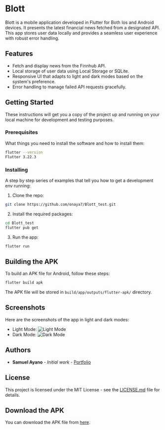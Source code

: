 
# Blott

Blott is a mobile application developed in Flutter for Both Ios and Android devices. It presents the latest financial news fetched from a designated API. This app stores user data locally and provides a seamless user experience with robust error handling.

## Features

- Fetch and display news from the Finnhub API.
- Local storage of user data using Local Storage or SQLite.
- Responsive UI that adapts to light and dark modes based on the system's preference.
- Error handling to manage failed API requests gracefully.

## Getting Started

These instructions will get you a copy of the project up and running on your local machine for development and testing purposes.

### Prerequisites

What things you need to install the software and how to install them:

```bash
flutter --version
Flutter 3.22.3
```

### Installing

A step by step series of examples that tell you how to get a development env running:

1. Clone the repo:
```bash
git clone https://github.com/onaya7/Blott_test.git
```
2. Install the required packages:
```bash
cd Blott_test
flutter pub get
```
3. Run the app:
```bash
flutter run
```

## Building the APK

To build an APK file for Android, follow these steps:

```bash
flutter build apk
```

The APK file will be stored in `build/app/outputs/flutter-apk/` directory.

## Screenshots

Here are the screenshots of the app in light and dark modes:

- Light Mode: ![Light Mode](assets/images/light_mode_screenshot)
- Dark Mode: ![Dark Mode](assets/images/dark_mode_screenshot)

## Authors

- **Samuel Ayano** - *Initial work* - [Portfolio](https://github.com/onaya7)

## License

This project is licensed under the MIT License - see the [LICENSE.md](LICENSE.md) file for details.


## Download the APK

You can download the APK file from [here](https://drive.google.com/file/d/1jupMUvCzZOzzk-ivy1-WFgbWZAeNU8xZ/view?usp=sharing).

```